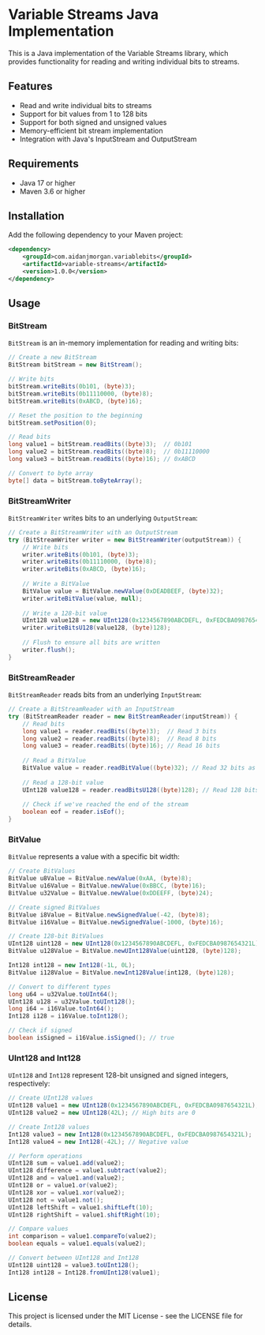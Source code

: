 # Variable Streams Java Implementation

This is a Java implementation of the Variable Streams library, which provides functionality for reading and writing individual bits to streams.

## Features

- Read and write individual bits to streams
- Support for bit values from 1 to 128 bits
- Support for both signed and unsigned values
- Memory-efficient bit stream implementation
- Integration with Java's InputStream and OutputStream

## Requirements

- Java 17 or higher
- Maven 3.6 or higher

## Installation

Add the following dependency to your Maven project:

```xml
<dependency>
    <groupId>com.aidanjmorgan.variablebits</groupId>
    <artifactId>variable-streams</artifactId>
    <version>1.0.0</version>
</dependency>
```

## Usage

### BitStream

`BitStream` is an in-memory implementation for reading and writing bits:

```java
// Create a new BitStream
BitStream bitStream = new BitStream();

// Write bits
bitStream.writeBits(0b101, (byte)3);
bitStream.writeBits(0b11110000, (byte)8);
bitStream.writeBits(0xABCD, (byte)16);

// Reset the position to the beginning
bitStream.setPosition(0);

// Read bits
long value1 = bitStream.readBits((byte)3);  // 0b101
long value2 = bitStream.readBits((byte)8);  // 0b11110000
long value3 = bitStream.readBits((byte)16); // 0xABCD

// Convert to byte array
byte[] data = bitStream.toByteArray();
```

### BitStreamWriter

`BitStreamWriter` writes bits to an underlying `OutputStream`:

```java
// Create a BitStreamWriter with an OutputStream
try (BitStreamWriter writer = new BitStreamWriter(outputStream)) {
    // Write bits
    writer.writeBits(0b101, (byte)3);
    writer.writeBits(0b11110000, (byte)8);
    writer.writeBits(0xABCD, (byte)16);
    
    // Write a BitValue
    BitValue value = BitValue.newValue(0xDEADBEEF, (byte)32);
    writer.writeBitValue(value, null);
    
    // Write a 128-bit value
    UInt128 value128 = new UInt128(0x1234567890ABCDEFL, 0xFEDCBA0987654321L);
    writer.writeBitsU128(value128, (byte)128);
    
    // Flush to ensure all bits are written
    writer.flush();
}
```

### BitStreamReader

`BitStreamReader` reads bits from an underlying `InputStream`:

```java
// Create a BitStreamReader with an InputStream
try (BitStreamReader reader = new BitStreamReader(inputStream)) {
    // Read bits
    long value1 = reader.readBits((byte)3);  // Read 3 bits
    long value2 = reader.readBits((byte)8);  // Read 8 bits
    long value3 = reader.readBits((byte)16); // Read 16 bits
    
    // Read a BitValue
    BitValue value = reader.readBitValue((byte)32); // Read 32 bits as a BitValue
    
    // Read a 128-bit value
    UInt128 value128 = reader.readBitsU128((byte)128); // Read 128 bits
    
    // Check if we've reached the end of the stream
    boolean eof = reader.isEof();
}
```

### BitValue

`BitValue` represents a value with a specific bit width:

```java
// Create BitValues
BitValue u8Value = BitValue.newValue(0xAA, (byte)8);
BitValue u16Value = BitValue.newValue(0xBBCC, (byte)16);
BitValue u32Value = BitValue.newValue(0xDDEEFF, (byte)24);

// Create signed BitValues
BitValue i8Value = BitValue.newSignedValue(-42, (byte)8);
BitValue i16Value = BitValue.newSignedValue(-1000, (byte)16);

// Create 128-bit BitValues
UInt128 uint128 = new UInt128(0x1234567890ABCDEFL, 0xFEDCBA0987654321L);
BitValue u128Value = BitValue.newUInt128Value(uint128, (byte)128);

Int128 int128 = new Int128(-1L, 0L);
BitValue i128Value = BitValue.newInt128Value(int128, (byte)128);

// Convert to different types
long u64 = u32Value.toUInt64();
UInt128 u128 = u32Value.toUInt128();
long i64 = i16Value.toInt64();
Int128 i128 = i16Value.toInt128();

// Check if signed
boolean isSigned = i16Value.isSigned(); // true
```

### UInt128 and Int128

`UInt128` and `Int128` represent 128-bit unsigned and signed integers, respectively:

```java
// Create UInt128 values
UInt128 value1 = new UInt128(0x1234567890ABCDEFL, 0xFEDCBA0987654321L);
UInt128 value2 = new UInt128(42L); // High bits are 0

// Create Int128 values
Int128 value3 = new Int128(0x1234567890ABCDEFL, 0xFEDCBA0987654321L);
Int128 value4 = new Int128(-42L); // Negative value

// Perform operations
UInt128 sum = value1.add(value2);
UInt128 difference = value1.subtract(value2);
UInt128 and = value1.and(value2);
UInt128 or = value1.or(value2);
UInt128 xor = value1.xor(value2);
UInt128 not = value1.not();
UInt128 leftShift = value1.shiftLeft(10);
UInt128 rightShift = value1.shiftRight(10);

// Compare values
int comparison = value1.compareTo(value2);
boolean equals = value1.equals(value2);

// Convert between UInt128 and Int128
UInt128 uint128 = value3.toUInt128();
Int128 int128 = Int128.fromUInt128(value1);
```

## License

This project is licensed under the MIT License - see the LICENSE file for details.